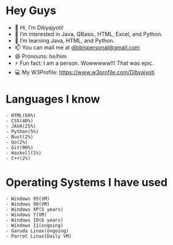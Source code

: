 # Hey Guys 

- 👋 Hi, I’m Dibyajyoti!
- 👀 I’m interested in Java, QBasic, HTML, Excel, and Python.
- 🌱 I’m learning Java, HTML, and Python.
- 📫 You can mail me at dibbispersonal@gmail.com
- 😄 Pronouns: he/him
- ⚡ Fun fact: I am a person. Wowwwww!!! That was epic.
- 💻 My W3Profile: https://www.w3profile.com/Dibyajyoti

# Languages I know

    - HTML(60%)
    - CSS(40%)
    - JAVA(25%)
    - Python(5%)
    - Rust(2%)
    - Go(2%)
    - Git(90%)
    - Haskell(1%)
    - C++(2%)

# Operating Systems I have used 
    
    - Windows 95(VM)
    - Windows 98(VM)
    - Windows XP(5 years)
    - Windows 7(VM)
    - Windows 10(8 years)
    - Windows 11(ongoing)
    - Garuda Linux(ongoing)
    - Parrot Linux(Daily VM)

<!---
DibyajyotiBiswal57/DibyajyotiBiswal57 is a ✨ special ✨ repository because its `README.md` (this file) appears on your GitHub profile.
You can click the Preview link to take a look at your changes.
--->
